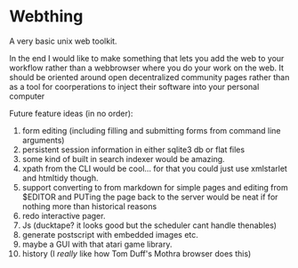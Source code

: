 
Webthing
====

A very basic unix web toolkit. 

In the end I would like to make something that lets you add the web to your workflow rather than a webbrowser where you do your work on the web. It should be oriented around open decentralized community pages rather than as a tool for coorperations to inject their software into your personal computer

Future feature ideas (in no order):
  1) form editing (including filling and submitting forms from command line arguments)
  2) persistent session information in either sqlite3 db or flat files
  3) some kind of built in search indexer would be amazing.
  4) xpath from the CLI would be cool... for that you could just use xmlstarlet and htmltidy though.
  5) support converting to from markdown for simple pages and editing from $EDITOR and PUTing the page back to the server would be neat if for nothing more than historical reasons
  6) redo interactive pager.
  7) Js (ducktape? it looks good but the scheduler cant handle thenables)
  8) generate postscript with embedded images etc.
  9) maybe a GUI with that atari game library.
  10) history (I *really* like how Tom Duff's Mothra browser does this)
